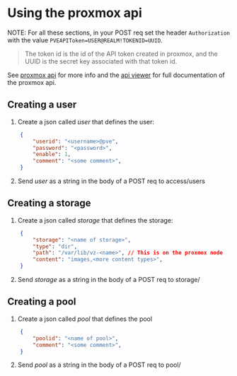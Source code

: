 # Using the proxmox api

NOTE: For all these sections, in your POST req set the header 
`Authorization` with the value `PVEAPIToken=USER@REALM!TOKENID=UUID`.

>The token id is the id of the API token created in proxmox, and the UUID
is the secret key associated with that token id.

See [proxmox api](https://pve.proxmox.com/wiki/Proxmox_VE_API) for more info
and the [api viewer](https://pve.proxmox.com/pve-docs/api-viewer/) for full documentation of the proxmox api.

## Creating a user
1. Create a json called *user* that defines the user:
```json
    {
        "userid": "<username>@pve",
        "password": "<password>",
        "enable": 1,
        "comment": "<some comment>",
    }
```
2. Send *user* as a string in the body of a POST req to access/users

## Creating a storage
1. Create a json called *storage* that defines the storage:
```json
    {
        "storage": "<name of storage>",
        "type": "dir",
        "path": "/var/lib/vz-<name>", // This is on the proxmox node
        "content": "images,<more content types>",
    }
```
2. Send *storage* as a string in the body of a POST req to storage/ 

## Creating a pool
1. Create a json called *pool* that defines the pool
```json
    {
        "poolid": "<name of pool>",
        "comment": "<some comment>",
    }
```
2. Send *pool* as a string in the body of a POST req to pool/
